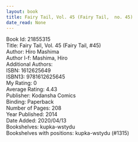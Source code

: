 ```yaml
---
layout: book
title: Fairy Tail, Vol. 45 (Fairy Tail,  no. 45)
date_read: None
---
```


Book Id: 21855315<br />
Title: Fairy Tail, Vol. 45 (Fairy Tail, #45)<br />
Author: Hiro Mashima<br />
Author l-f: Mashima, Hiro<br />
Additional Authors: <br />
ISBN: 1612625649<br />
ISBN13: 9781612625645<br />
My Rating: 0<br />
Average Rating: 4.43<br />
Publisher: Kodansha Comics<br />
Binding: Paperback<br />
Number of Pages: 208<br />
Year Published: 2014<br />
Date Added: 2020/04/13<br />
Bookshelves: kupka-wstydu<br />
Bookshelves with positions: kupka-wstydu (#1315)<br />

